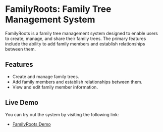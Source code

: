 # FamilyRoots: Family Tree Management System

FamilyRoots is a family tree management system designed to enable users to create, manage, and share their family trees. The primary features include the ability to add family members and establish relationships between them.

## Features

- Create and manage family trees.
- Add family members and establish relationships between them.
- View and edit family member information.

## Live Demo

You can try out the system by visiting the following link:

- [FamilyRoots Demo](https://ftmsystem.netlify.app)
